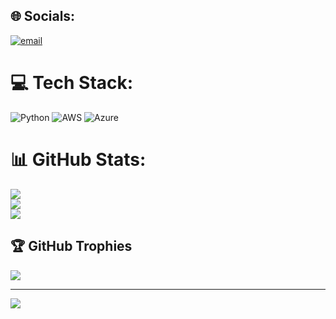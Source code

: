 
## 🌐 Socials:
[![email](https://img.shields.io/badge/Email-D14836?logo=gmail&logoColor=white)](mailto:dkdeepk723@protonmail.com) 

# 💻 Tech Stack:
![Python](https://img.shields.io/badge/python-3670A0?style=for-the-badge&logo=python&logoColor=ffdd54) ![AWS](https://img.shields.io/badge/AWS-%23FF9900.svg?style=for-the-badge&logo=amazon-aws&logoColor=white) ![Azure](https://img.shields.io/badge/azure-%230072C6.svg?style=for-the-badge&logo=microsoftazure&logoColor=white)
# 📊 GitHub Stats:
![](https://github-readme-stats.vercel.app/api?username=deepakkumar132&theme=calm&hide_border=true&include_all_commits=false&count_private=false)<br/>
![](https://nirzak-streak-stats.vercel.app/?user=deepakkumar132&theme=calm&hide_border=true)<br/>
![](https://github-readme-stats.vercel.app/api/top-langs/?username=deepakkumar132&theme=calm&hide_border=true&include_all_commits=false&count_private=false&layout=compact)

## 🏆 GitHub Trophies
![](https://github-profile-trophy.vercel.app/?username=deepakkumar132&theme=radical&no-frame=true&no-bg=false&margin-w=4)

---
[![](https://visitcount.itsvg.in/api?id=deepakkumar132&icon=0&color=0)](https://visitcount.itsvg.in)

<!-- Proudly created with GPRM ( https://gprm.itsvg.in ) -->
